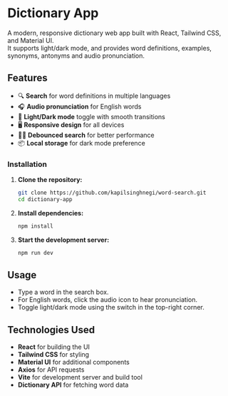 # Dictionary App

A modern, responsive dictionary web app built with React, Tailwind CSS, and Material UI.  
It supports light/dark mode, and provides word definitions, examples, synonyms, antonyms and audio pronunciation.

## Features

- 🔍 **Search** for word definitions in multiple languages
- 🎧 **Audio pronunciation** for English words
- 🌙 **Light/Dark mode** toggle with smooth transitions
- 🖥️ **Responsive design** for all devices
- 🧑‍💻 **Debounced search** for better performance
- 📦 **Local storage** for dark mode preference

### Installation

1. **Clone the repository:**

   ```bash
   git clone https://github.com/kapilsinghnegi/word-search.git
   cd dictionary-app
   ```

2. **Install dependencies:**

   ```bash
   npm install
   ```

3. **Start the development server:**

   ```bash
   npm run dev
   ```

## Usage

- Type a word in the search box.
- For English words, click the audio icon to hear pronunciation.
- Toggle light/dark mode using the switch in the top-right corner.

## Technologies Used

- **React** for building the UI
- **Tailwind CSS** for styling
- **Material UI** for additional components
- **Axios** for API requests
- **Vite** for development server and build tool
- **Dictionary API** for fetching word data
